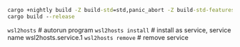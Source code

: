 ```bat
cargo +nightly build -Z build-std=std,panic_abort -Z build-std-features=panic_immediate_abort --bin wsl2hosts --release --target=x86_64-pc-windows-msvc
cargo build --release

```

`wsl2hosts` # autorun program
`wsl2hosts install` # install as service, service name wsl2hosts.service.1
`wsl2hosts remove`  # remove service
```